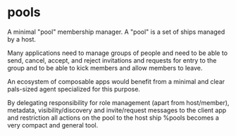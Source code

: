 # pools
A minimal "pool" membership manager. A "pool" is a set of ships managed by a host.

Many applications need to manage groups of people and need to be able to send, cancel, accept, and reject invitations and requests for entry to the group and to be able to kick members and allow members to leave.

An ecosystem of composable apps would benefit from a minimal and clear pals-sized agent specialized for this purpose.

By delegating responsibility for role management (apart from host/member), metadata, visibility/discovery and invite/request messages to the client app and restriction all actions on the pool to the host ship %pools becomes a very compact and general tool.
